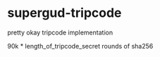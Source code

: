 supergud-tripcode
=================

pretty okay tripcode implementation

90k * length_of_tripcode_secret rounds of sha256
